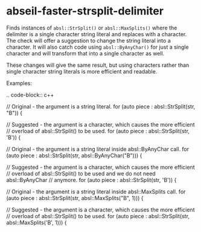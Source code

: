 abseil-faster-strsplit-delimiter
================================

Finds instances of `absl::StrSplit()` or `absl::MaxSplits()` where the
delimiter is a single character string literal and replaces with a
character. The check will offer a suggestion to change the string
literal into a character. It will also catch code using
`absl::ByAnyChar()` for just a single character and will transform that
into a single character as well.

These changes will give the same result, but using characters rather
than single character string literals is more efficient and readable.

Examples:

.. code-block:: c++

// Original - the argument is a string literal. for (auto piece :
absl::StrSplit(str, "B")) {

// Suggested - the argument is a character, which causes the more
efficient // overload of absl::StrSplit() to be used. for (auto piece :
absl::StrSplit(str, 'B')) {

// Original - the argument is a string literal inside absl::ByAnyChar
call. for (auto piece : absl::StrSplit(str, absl::ByAnyChar("B"))) {

// Suggested - the argument is a character, which causes the more
efficient // overload of absl::StrSplit() to be used and we do not need
absl::ByAnyChar // anymore. for (auto piece : absl::StrSplit(str, 'B'))
{

// Original - the argument is a string literal inside absl::MaxSplits
call. for (auto piece : absl::StrSplit(str, absl::MaxSplits("B", 1))) {

// Suggested - the argument is a character, which causes the more
efficient // overload of absl::StrSplit() to be used. for (auto piece :
absl::StrSplit(str, absl::MaxSplits('B', 1))) {
